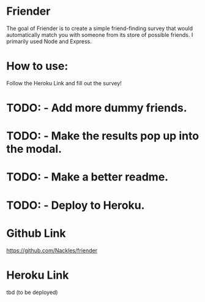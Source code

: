 # Friender
The goal of Friender is to create a simple friend-finding survey that would automatically match you with someone from its store of possible friends. I primarily used Node and Express.

# How to use:
Follow the Heroku Link and fill out the survey!

# TODO: - Add more dummy friends.
# TODO: - Make the results pop up into the modal.
# TODO: - Make a better readme.
# TODO: - Deploy to Heroku.

# Github Link
https://github.com/Nackles/friender

# Heroku Link
tbd (to be deployed)